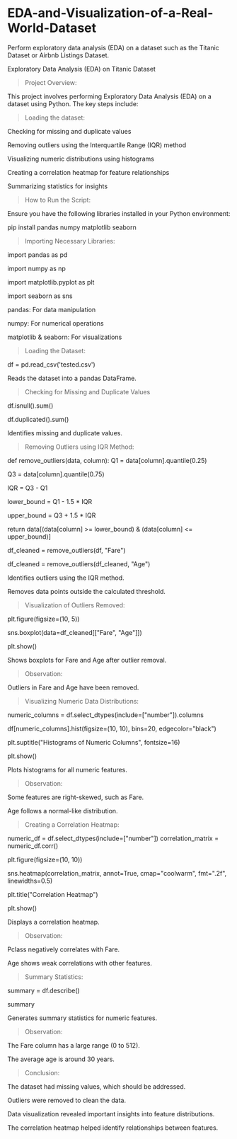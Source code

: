 # EDA-and-Visualization-of-a-Real-World-Dataset
Perform exploratory data analysis (EDA) on a dataset such as the Titanic Dataset or Airbnb Listings Dataset.

Exploratory Data Analysis (EDA) on Titanic Dataset

>Project Overview:

This project involves performing Exploratory Data Analysis (EDA) on a dataset using Python. The key steps include:

>Loading the dataset:

Checking for missing and duplicate values

Removing outliers using the Interquartile Range (IQR) method

Visualizing numeric distributions using histograms

Creating a correlation heatmap for feature relationships

Summarizing statistics for insights

>How to Run the Script:

Ensure you have the following libraries installed in your Python environment:

pip install pandas numpy matplotlib seaborn

>Importing Necessary Libraries:

import pandas as pd

import numpy as np

import matplotlib.pyplot as plt

import seaborn as sns

pandas: For data manipulation

numpy: For numerical operations

matplotlib & seaborn: For visualizations

>Loading the Dataset:

df = pd.read_csv('tested.csv')

Reads the dataset into a pandas DataFrame.

>Checking for Missing and Duplicate Values

df.isnull().sum()

df.duplicated().sum()

Identifies missing and duplicate values.

>Removing Outliers using IQR Method:

def remove_outliers(data, column):
  Q1 = data[column].quantile(0.25)
    
  Q3 = data[column].quantile(0.75)
    
  IQR = Q3 - Q1

  lower_bound = Q1 - 1.5 * IQR
  
  upper_bound = Q3 + 1.5 * IQR

  return data[(data[column] >= lower_bound) & (data[column] <= upper_bound)]

df_cleaned = remove_outliers(df, "Fare")

df_cleaned = remove_outliers(df_cleaned, "Age")

Identifies outliers using the IQR method.

Removes data points outside the calculated threshold.

>Visualization of Outliers Removed:

plt.figure(figsize=(10, 5))

sns.boxplot(data=df_cleaned[["Fare", "Age"]])

plt.show()

Shows boxplots for Fare and Age after outlier removal.

>Observation:

Outliers in Fare and Age have been removed.

>Visualizing Numeric Data Distributions:

numeric_columns = df.select_dtypes(include=["number"]).columns

df[numeric_columns].hist(figsize=(10, 10), bins=20, edgecolor="black")

plt.suptitle("Histograms of Numeric Columns", fontsize=16)

plt.show()

Plots histograms for all numeric features.

>Observation:

Some features are right-skewed, such as Fare.

Age follows a normal-like distribution.

>Creating a Correlation Heatmap:

numeric_df = df.select_dtypes(include=["number"])
correlation_matrix = numeric_df.corr()

plt.figure(figsize=(10, 10))

sns.heatmap(correlation_matrix, annot=True, cmap="coolwarm", fmt=".2f", linewidths=0.5)

plt.title("Correlation Heatmap")

plt.show()

Displays a correlation heatmap.

>Observation:

Pclass negatively correlates with Fare.

Age shows weak correlations with other features.

>Summary Statistics:

summary = df.describe()

summary

Generates summary statistics for numeric features.

>Observation:

The Fare column has a large range (0 to 512).

The average age is around 30 years.

>Conclusion:

The dataset had missing values, which should be addressed.

Outliers were removed to clean the data.

Data visualization revealed important insights into feature distributions.

The correlation heatmap helped identify relationships between features.
